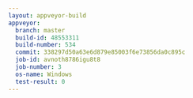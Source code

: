 ```yaml
---
layout: appveyor-build
appveyor:
  branch: master
  build-id: 48553311
  build-number: 534
  commit: 338297d50a63e6d879e85003f6e73856da0c895c
  job-id: avnoth8786igu8t8
  job-number: 3
  os-name: Windows
  test-result: 0
---
```

